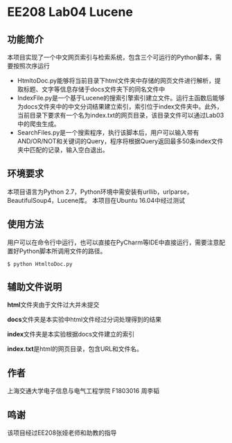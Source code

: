 # EE208 Lab04 Lucene

## 功能简介

本项目实现了一个中文网页索引与检索系统，包含三个可运行的Python脚本，需要按照次序运行

- HtmltoDoc.py能够将当前目录下html文件夹中存储的网页文件进行解析，提取标题、文字等信息存储于docs文件夹下的同名文件中
- IndexFile.py是一个基于Lucene的搜索引擎索引建立文件。运行主函数后能够为docs文件夹中的中文分词结果建立索引，索引位于index文件夹中。此外，当前目录下要求有一个名为index.txt的网页目录，该目录文件可以通过Lab03中的爬虫生成。
- SearchFiles.py是一个搜索程序，执行该脚本后，用户可以输入带有AND/OR/NOT和关键词的Query，程序将根据Query返回最多50条index文件夹中匹配的记录，输入空白退出。

## 环境要求

本项目语言为Python 2.7，Python环境中需安装有urllib，urlparse，BeautifulSoup4，Lucene库。
本项目在Ubuntu 16.04中经过测试

## 使用方法

用户可以在命令行中运行，也可以直接在PyCharm等IDE中直接运行，需要注意配置好Python脚本所调用文件的路径。

```
$ python HtmltoDoc.py
```


## 辅助文件说明

**html**文件夹由于文件过大并未提交

**docs**文件夹是本实验中html文件经过分词处理得到的结果

**index**文件夹是本实验根据docs文件建立的索引

**index.txt**是html的网页目录，包含URL和文件名。


## 作者
上海交通大学电子信息与电气工程学院 F1803016 周李韬

## 鸣谢
该项目经过EE208张娅老师和助教的指导